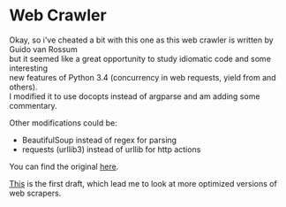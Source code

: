 Web Crawler
==================

Okay, so i've cheated a bit with this one as this web crawler is written by Guido van Rossum  
but it seemed like a great opportunity to study idiomatic code and some interesting  
new features of Python 3.4 (concurrency in web requests, yield from and others).  
I modified it to use docopts instead of argparse and am adding some commentary.  

Other modifications could be:
  * BeautifulSoup instead of regex for parsing 
  * requests (urllib3) instead of urllib for http actions

You can find the original [here](https://github.com/aosabook/500lines/tree/master/crawler).  
  
[This](https://github.com/mikar/60-days-of-python/tree/master/oop/datastructs/scraping) is the first draft, which lead me to look at more optimized versions of web scrapers.